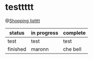 # testtttt

@[Shopping listttt](note:1754935655407)

| status | in progress | complete |
| --- | --- | --- |
| test | test | test |
| finished | maronn | che bell |